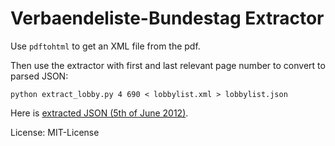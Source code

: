 Verbaendeliste-Bundestag Extractor
==================================

Use `pdftohtml` to get an XML file from the pdf.

Then use the extractor with first and last relevant page number to convert to parsed JSON:

	python extract_lobby.py 4 690 < lobbylist.xml > lobbylist.json

Here is [extracted JSON (5th of June 2012)](http://stefanwehrmeyer.com/projects/verbaendeliste/20120605.json).

License: MIT-License
